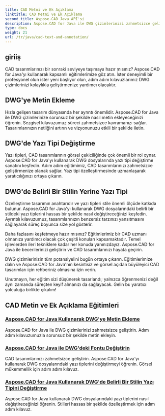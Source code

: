 ```yaml
---
title: CAD Metni ve Ek Açıklama
linktitle: CAD Metni ve Ek Açıklama
second_title: Aspose.CAD Java API'si
description: Aspose.CAD for Java ile DWG çizimlerinizi zahmetsizce geliştirin. DWG dosyalarına yazı tipi ekleme ve değiştirme konusunda uzmanlaşın. Görsel mükemmellik için adım adım kılavuzlar.
type: docs
weight: 21
url: /tr/java/cad-text-and-annotation/
---
```


## giriiş 

CAD tasarımlarınızı bir sonraki seviyeye taşımaya hazır mısınız? Aspose.CAD for Java'yı kullanarak kapsamlı eğitimlerimize göz atın. İster deneyimli bir profesyonel olun ister yeni başlıyor olun, adım adım kılavuzlarımız DWG çizimlerinizi kolaylıkla geliştirmenize yardımcı olacaktır.

## DWG'ye Metin Ekleme

Hızla gelişen tasarım dünyasında her ayrıntı önemlidir. Aspose.CAD for Java ile DWG çizimlerinize sorunsuz bir şekilde nasıl metin ekleyeceğinizi öğrenin. Sezgisel kılavuzumuz süreci zahmetsizce kavramanızı sağlar. Tasarımlarınızın netliğini artırın ve vizyonunuzu etkili bir şekilde iletin.

## DWG'de Yazı Tipi Değiştirme

Yazı tipleri, CAD tasarımlarının görsel çekiciliğinde çok önemli bir rol oynar. Aspose.CAD for Java'yı kullanarak DWG dosyalarında yazı tipi değiştirme sanatını keşfedin. Adım adım eğitimimiz, CAD tasarımlarınızı zahmetsizce geliştirmenize olanak sağlar. Yazı tipi özelleştirmesinde uzmanlaşarak yaratıcılığınızı ortaya çıkarın.

## DWG'de Belirli Bir Stilin Yerine Yazı Tipi

Özelleştirme tasarımın anahtarıdır ve yazı tipleri stile önemli ölçüde katkıda bulunur. Aspose.CAD for Java'yı kullanarak DWG dosyalarındaki belirli bir stildeki yazı tiplerini hassas bir şekilde nasıl değiştireceğinizi keşfedin. Ayrıntılı kılavuzumuz, tasarımlarınızın benzersiz tarzınızı yansıtmasını sağlayarak süreç boyunca size yol gösterir.

Daha fazlasını keşfetmeye hazır mısınız? Eğitimlerimiz bir CAD uzmanı olmanıza yardımcı olacak çok çeşitli konuları kapsamaktadır. Temel işlevlerden ileri tekniklere kadar her konuda yanınızdayız. Aspose.CAD for Java ile becerilerinizi geliştirin ve CAD tasarımlarınızı hayata geçirin.

DWG çizimlerinizin tüm potansiyelini bugün ortaya çıkarın. Eğitimlerimize dalın ve Aspose.CAD for Java'nın kesintisiz ve görsel açıdan büyüleyici CAD tasarımları için rehberiniz olmasına izin verin.

Unutmayın, her eğitim sizi düşünerek tasarlandı; yalnızca öğrenmenizi değil aynı zamanda süreçten keyif almanızı da sağlayacak. Gelin bu yaratıcı yolculuğa birlikte çıkalım!
## CAD Metin ve Ek Açıklama Eğitimleri
### [Aspose.CAD for Java Kullanarak DWG'ye Metin Ekleme](./add-text-in-dwg/)
Aspose.CAD for Java ile DWG çizimlerinizi zahmetsizce geliştirin. Adım adım kılavuzumuzla sorunsuz bir şekilde metin ekleyin.
### [Aspose.CAD for Java ile DWG'deki Fontu Değiştirin](./substitute-font-in-dwg/)
CAD tasarımlarınızı zahmetsizce geliştirin. Aspose.CAD for Java'yı kullanarak DWG dosyalarındaki yazı tiplerini değiştirmeyi öğrenin. Görsel mükemmellik için adım adım kılavuz.
### [Aspose.CAD for Java Kullanarak DWG'de Belirli Bir Stilin Yazı Tipini Değiştirme](./substitute-font-of-particular-style-in-dwg/)
Aspose.CAD for Java kullanarak DWG dosyalarındaki yazı tiplerini nasıl değiştireceğinizi öğrenin. Stilleri hassas bir şekilde özelleştirmek için adım adım kılavuz.